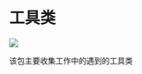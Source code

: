 # 工具类

<p align="center">
<!-- <a href="https://travis-ci.org/onevcat/Kingfisher"><img src="https://img.shields.io/travis/onevcat/Kingfisher/master.svg"></a> -->
</p>

[![](https://travis-ci.org/aikaiqiang/aikq-common-utils.svg?branch=master)](https://travis-ci.org/aikaiqiang/aikq-common-utils)

该包主要收集工作中的遇到的工具类
